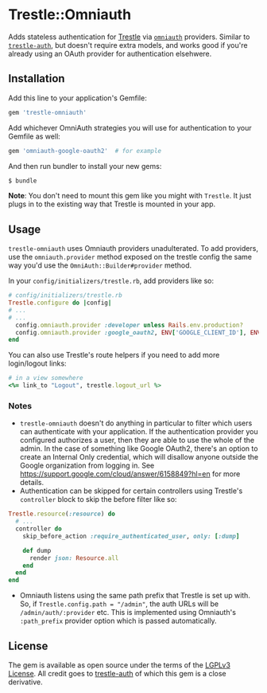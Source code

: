 # Trestle::Omniauth

Adds stateless authentication for [Trestle](https://trestle.io/) via [`omniauth`](https://github.com/omniauth/omniauth) providers. Similar to [`trestle-auth`](https://github.com/TrestleAdmin/trestle-auth), but doesn't require extra models, and works good if you're already using an OAuth provider for authentication elsehwere.

## Installation
Add this line to your application's Gemfile:

```ruby
gem 'trestle-omniauth'
```

Add whichever OmniAuth strategies you will use for authentication to your Gemfile as well:

```ruby
gem 'omniauth-google-oauth2'  # for example
```

And then run bundler to install your new gems:
```bash
$ bundle
```

__Note__: You don't need to mount this gem like you might with `Trestle`. It just plugs in to the existing way that Trestle is mounted in your app.

## Usage

`trestle-omniauth` uses Omniauth providers unadulterated. To add providers, use the `omniauth.provider` method exposed on the trestle config the same way you'd use the `OmniAuth::Builder#provider` method.

In your `config/initializers/trestle.rb`, add providers like so:

```ruby
# config/initializers/trestle.rb
Trestle.configure do |config|
# ...
# ...
  config.omniauth.provider :developer unless Rails.env.production?
  config.omniauth.provider :google_oauth2, ENV['GOOGLE_CLIENT_ID'], ENV['GOOGLE_CLIENT_SECRET']
end
```

You can also use Trestle's route helpers if you need to add more login/logout links:

```ruby
# in a view somewhere
<%= link_to "Logout", trestle.logout_url %>
```

### Notes

 - `trestle-omniauth` doesn't do anything in particular to filter which users can authenticate with your application. If the authentication provider you configured authorizes a user, then they are able to use the whole of the admin. In the case of something like Google OAuth2, there's an option to create an Internal Only credential, which will disallow anyone outside the Google organization from logging in. See https://support.google.com/cloud/answer/6158849?hl=en for more details.
 - Authentication can be skipped for certain controllers using Trestle's `controller` block to skip the before filter like so:

```ruby
Trestle.resource(:resource) do
  # ...
  controller do
    skip_before_action :require_authenticated_user, only: [:dump]

    def dump
      render json: Resource.all
    end
  end
end
```
 - Omniauth listens using the same path prefix that Trestle is set up with. So, if `Trestle.config.path = "/admin"`, the auth URLs will be `/admin/auth/:provider` etc. This is implemented using Omniauth's `:path_prefix` provider option which is passed automatically.

## License

The gem is available as open source under the terms of the [LGPLv3 License](https://opensource.org/licenses/LGPL-3.0). All credit goes to [trestle-auth](https://github.com/TrestleAdmin/trestle-auth) of which this gem is a close derivative.